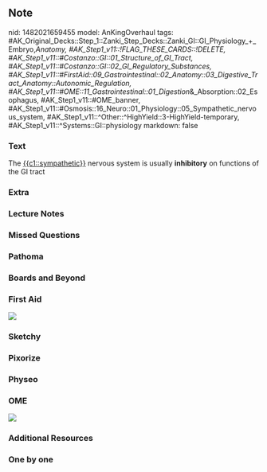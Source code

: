 ## Note
nid: 1482021659455
model: AnKingOverhaul
tags: #AK_Original_Decks::Step_1::Zanki_Step_Decks::Zanki_GI::GI_Physiology_+_Embryo,_Anatomy, #AK_Step1_v11::!FLAG_THESE_CARDS::!DELETE, #AK_Step1_v11::#Costanzo::GI::01_Structure_of_GI_Tract, #AK_Step1_v11::#Costanzo::GI::02_GI_Regulatory_Substances, #AK_Step1_v11::#FirstAid::09_Gastrointestinal::02_Anatomy::03_Digestive_Tract_Anatomy::Autonomic_Regulation, #AK_Step1_v11::#OME::11_Gastrointestinal::01_Digestion_&_Absorption::02_Esophagus, #AK_Step1_v11::#OME_banner, #AK_Step1_v11::#Osmosis::16_Neuro::01_Physiology::05_Sympathetic_nervous_system, #AK_Step1_v11::^Other::^HighYield::3-HighYield-temporary, #AK_Step1_v11::^Systems::GI::physiology
markdown: false

### Text
<div>
  The <u>{{c1::sympathetic}}</u> nervous system is usually
  <b>inhibitory</b> on functions of the GI tract
</div>

### Extra


### Lecture Notes


### Missed Questions


### Pathoma


### Boards and Beyond


### First Aid
<img src="tmpTFvGoY.png">

### Sketchy


### Pixorize


### Physeo


### OME
<div class="ome-widget">
  <a href="https://onlinemeded.org?ref=anki"><img src=
  "_OME_AnkiFlashcards_General_7.png"></a>
</div>

### Additional Resources


### One by one

